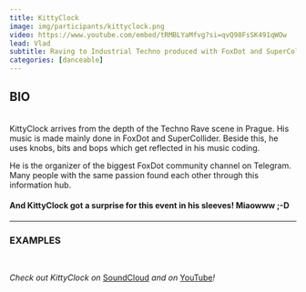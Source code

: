 ```yaml
---
title: KittyClock
image: img/participants/kittyclock.png
video: https://www.youtube.com/embed/tRMBLYaMfvg?si=qvQ98FsSK491qWOw
lead: Vlad
subtitle: Raving to Industrial Techno produced with FoxDot and SuperCollider.
categories: [danceable]
---
```


## BIO
<br>
KittyClock arrives from the depth of the Techno Rave scene in Prague.
His music is made mainly done in FoxDot and SuperCollider. Beside this, he uses
knobs, bits and bops which get reflected in his music coding.

He is the organizer of the biggest FoxDot community channel on Telegram. Many
people with the same passion found each other through this information hub.

#### And KittyClock got a surprise for this event in his sleeves! Miaowww ;-D
---

### EXAMPLES
<br>

*Check out KittyClock on* <a href="https://soundcloud.com/kitty_clock" target="_blank"> SoundCloud</a>
*and on* <a href="https://www.youtube.com/@kittyclock" target="_blank">YouTube</a>*!*
